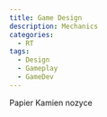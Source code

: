 ```yaml
---
title: Game Design
description: Mechanics
categories:
  - RT
tags:
  - Design
  - Gameplay
  - GameDev
---
```



Papier Kamien nozyce
